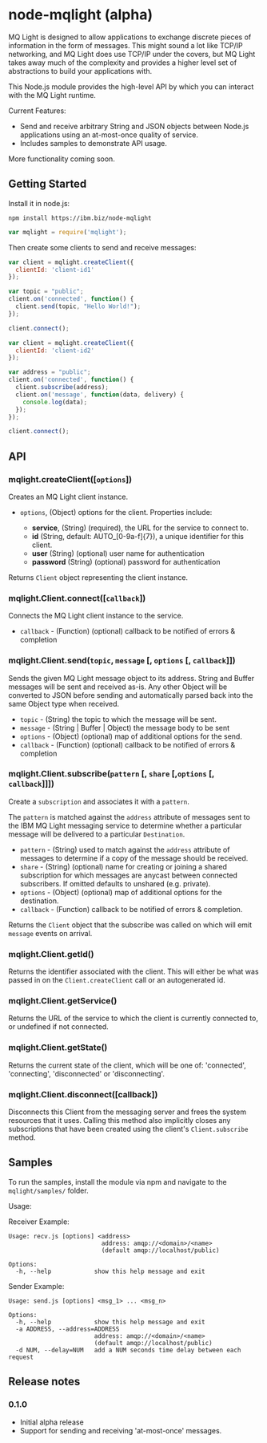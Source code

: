 # node-mqlight (alpha)

MQ Light is designed to allow applications to exchange discrete pieces of
information in the form of messages. This might sound a lot like TCP/IP
networking, and MQ Light does use TCP/IP under the covers, but MQ Light takes
away much of the complexity and provides a higher level set of abstractions to
build your applications with.

This Node.js module provides the high-level API by which you can interact 
with the MQ Light runtime.

Current Features:

* Send and receive arbitrary String and JSON objects between Node.js
  applications using an at-most-once quality of service.
* Includes samples to demonstrate API usage.

More functionality coming soon.

## Getting Started

Install it in node.js:

```
npm install https://ibm.biz/node-mqlight
```

```javascript
var mqlight = require('mqlight');
```

Then create some clients to send and receive messages:

```javascript
var client = mqlight.createClient({
  clientId: 'client-id1'
});

var topic = "public";
client.on('connected', function() {
  client.send(topic, "Hello World!");
});

client.connect();

var client = mqlight.createClient({
  clientId: 'client-id2'
});

var address = "public";
client.on('connected', function() {
  client.subscribe(address);
  client.on('message', function(data, delivery) {
    console.log(data);
  });
});

client.connect();

```

## API

### mqlight.createClient([`options`])

Creates an MQ Light client instance.

* `options`, (Object)  options for the client. Properties include:

  *  **service**, (String) (required), the URL for the service to connect to.
  *  **id** (String, default: AUTO_[0-9a-f]{7}), a unique identifier for
     this client.
  *  **user** (String) (optional) user name for authentication
  *  **password** (String) (optional) password for authentication

Returns `Client` object representing the client instance.

### mqlight.Client.connect([`callback`])
Connects the MQ Light client instance to the service.
* `callback` - (Function) (optional) callback to be notified of errors &
  completion

### mqlight.Client.send(`topic`, `message` [, `options` [, `callback`]])

Sends the given MQ Light message object to its address. String and Buffer
messages will be sent and received as-is. Any other Object will be converted to
JSON before sending and automatically parsed back into the same Object type
when received.

* `topic` - (String) the topic to which the message will be sent.
* `message` - (String | Buffer | Object) the message body to be sent
* `options` - (Object) (optional) map of additional options for the send.
* `callback` - (Function) (optional) callback to be notified of errors &
  completion

### mqlight.Client.subscribe(`pattern` [, `share` [,`options` [, `callback`]]])

Create a `subscription` and associates it with a `pattern`.

The `pattern` is matched against the `address` attribute of messages sent to
the IBM MQ Light messaging service to determine whether a particular message
will be delivered to a particular `Destination`.

* `pattern` - (String) used to match against the `address` attribute of
  messages to determine if a copy of the message should be received.
* `share` - (String) (optional) name for creating or joining a shared
  subscription for which messages are anycast between connected subscribers. If
 omitted defaults to unshared (e.g. private).
* `options` - (Object) (optional) map of additional options for the destination.
* `callback` - (Function) callback to be notified of errors & completion.

Returns the `Client` object that the subscribe was called on which will emit 
`message` events on arrival.

### mqlight.Client.getId()

Returns the identifier associated with the client. This will either be what
was passed in on the `Client.createClient` call or an autogenerated id.

### mqlight.Client.getService()

Returns the URL of the service to which the client is currently connected
to, or undefined if not connected.

### mqlight.Client.getState()

Returns the current state of the client, which will be one of:
'connected', 'connecting', 'disconnected' or 'disconnecting'.

### mqlight.Client.disconnect([callback])

Disconnects this Client from the messaging server and frees the system
resources that it uses. Calling this method also implicitly closes any
subscriptions that have been created using the client's
`Client.subscribe` method.

## Samples

To run the samples, install the module via npm and navigate to the
`mqlight/samples/` folder.

Usage:

Receiver Example:

```
Usage: recv.js [options] <address>
                          address: amqp://<domain>/<name>
                          (default amqp://localhost/public)

Options:
  -h, --help            show this help message and exit
```

Sender Example:

```
Usage: send.js [options] <msg_1> ... <msg_n>

Options:
  -h, --help            show this help message and exit
  -a ADDRESS, --address=ADDRESS
                        address: amqp://<domain>/<name>
                        (default amqp://localhost/public)
  -d NUM, --delay=NUM   add a NUM seconds time delay between each request
```

## Release notes

### 0.1.0

* Initial alpha release
* Support for sending and receiving 'at-most-once' messages.

